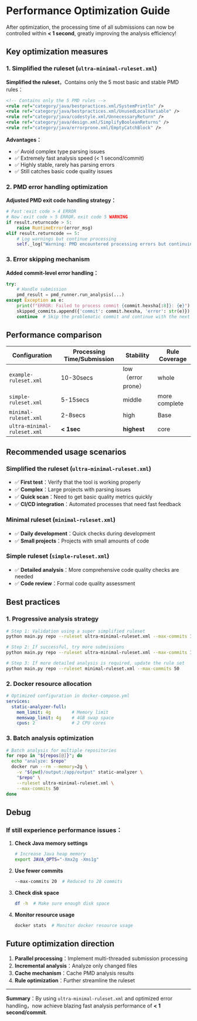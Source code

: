 # Performance Optimization Guide

After optimization, the processing time of all submissions can now be controlled within **< 1 second**, greatly improving the analysis efficiency!

## Key optimization measures

### 1. Simplified the ruleset (`ultra-minimal-ruleset.xml`)

**Simplified the ruleset**，Contains only the 5 most basic and stable PMD rules：

```xml
<!-- Contains only the 5 PMD rules -->
<rule ref="category/java/bestpractices.xml/SystemPrintln" />
<rule ref="category/java/bestpractices.xml/UnusedLocalVariable" />
<rule ref="category/java/codestyle.xml/UnnecessaryReturn" />
<rule ref="category/java/design.xml/SimplifyBooleanReturns" />
<rule ref="category/java/errorprone.xml/EmptyCatchBlock" />
```

**Advantages：**
- ✅ Avoid complex type parsing issues
- ✅ Extremely fast analysis speed (< 1 second/commit)
- ✅ Highly stable, rarely has parsing errors
- ✅ Still catches basic code quality issues

### 2. PMD error handling optimization

**Adjusted PMD exit code handling strategy：**

```python
# Past：exit code > 4 ERROR
# Now：exit code > 5 ERROR，exit code 5 WARNING
if result.returncode > 5:
    raise RuntimeError(error_msg)
elif result.returncode == 5:
    # Log warnings but continue processing
    self._log("Warning: PMD encountered processing errors but continuing...")
```

### 3. Error skipping mechanism

**Added commit-level error handling：**

```python
try:
    # Handle submission
    pmd_result = pmd_runner.run_analysis(...)
except Exception as e:
    print(f"ERROR: Failed to process commit {commit.hexsha[:8]}: {e}")
    skipped_commits.append({'commit': commit.hexsha, 'error': str(e)})
    continue  # Skip the problematic commit and continue with the next one
```

## Performance comparison



| Configuration | Processing Time/Submission | Stability |  Rule Coverage |
|------|---------------|--------|----------|
| `example-ruleset.xml` | 10-30secs | low（error prone） | whole |
| `simple-ruleset.xml` | 5-15secs | middle | more complete |
| `minimal-ruleset.xml` | 2-8secs | high | Base |
| `ultra-minimal-ruleset.xml` | **< 1sec** | **highest** | core |

## Recommended usage scenarios

### Simplified the ruleset (`ultra-minimal-ruleset.xml`)
- ✅ **First test**：Verify that the tool is working properly
- ✅ **Complex**：Large projects with parsing issues
- ✅ **Quick scan**：Need to get basic quality metrics quickly
- ✅ **CI/CD integration**：Automated processes that need fast feedback

### Minimal ruleset (`minimal-ruleset.xml`)
- ✅ **Daily development**：Quick checks during development
- ✅ **Small projects**：Projects with small amounts of code

### Simple ruleset (`simple-ruleset.xml`)
- ✅ **Detailed analysis**：More comprehensive code quality checks are needed
- ✅ **Code review**：Formal code quality assessment

## Best practices

### 1. Progressive analysis strategy

```bash
# Step 1: Validation using a super simplified ruleset
python main.py repo --ruleset ultra-minimal-ruleset.xml --max-commits 10

# Step 2: If successful, try more submissions
python main.py repo --ruleset ultra-minimal-ruleset.xml --max-commits 100

# Step 3: If more detailed analysis is required, update the rule set
python main.py repo --ruleset minimal-ruleset.xml --max-commits 50
```

### 2. Docker resource allocation

```yaml
# Optimized configuration in docker-compose.yml 
services:
  static-analyzer-full:
    mem_limit: 4g        # Memory limit
    memswap_limit: 4g    # 4GB swap space
    cpus: 2              # 2 CPU cores
```

### 3. Batch analysis optimization

```bash
# Batch analysis for multiple repositories
for repo in "${repos[@]}"; do
  echo "analyze: $repo"
  docker run --rm --memory=2g \
    -v "$(pwd)/output:/app/output" static-analyzer \
    "$repo" \
    --ruleset ultra-minimal-ruleset.xml \
    --max-commits 50
done
```

## Debug

### If still experience performance issues：

1. **Check Java memory settings**
   ```bash
   # Increase Java heap memory
   export JAVA_OPTS="-Xmx2g -Xms1g"
   ```

2. **Use fewer commits**
   ```bash
   --max-commits 20  # Reduced to 20 commits

   ```

3. **Check disk space**
   ```bash
   df -h  # Make sure enough disk space
   ```

4. **Monitor resource usage**
   ```bash
   docker stats  # Monitor docker resource usage
   ```

## Future optimization direction

1. **Parallel processing**：Implement multi-threaded submission processing
2. **Incremental analysis**：Analyze only changed files
3. **Cache mechanism**：Cache PMD analysis results
4. **Rule optimization**：Further streamline the ruleset

---

**Summary**：By using `ultra-minimal-ruleset.xml` and optimized error handling，now achieve blazing fast analysis performance of **< 1 second/commit**.
